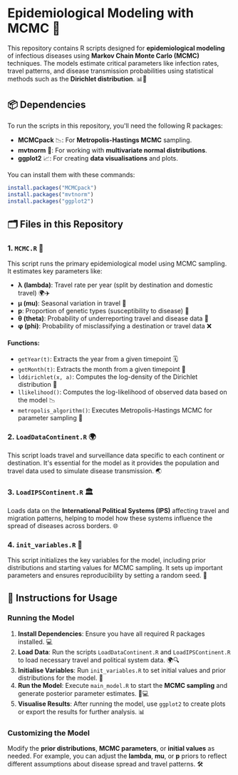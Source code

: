 # Epidemiological Modeling with MCMC 🧬

This repository contains R scripts designed for **epidemiological modeling** of infectious diseases using **Markov Chain Monte Carlo (MCMC)** techniques. The models estimate critical parameters like infection rates, travel patterns, and disease transmission probabilities using statistical methods such as the **Dirichlet distribution**. 📊🔬

## 📦 Dependencies

To run the scripts in this repository, you'll need the following R packages:

- **MCMCpack** 📉: For **Metropolis-Hastings MCMC** sampling.
- **mvtnorm** 📐: For working with **multivariate normal distributions**.
- **ggplot2** 📈: For creating **data visualisations** and plots.

You can install them with these commands:

```r
install.packages("MCMCpack")
install.packages("mvtnorm")
install.packages("ggplot2")
```

## 🗂️ Files in this Repository

### 1. `MCMC.R` 🧮
This script runs the primary epidemiological model using MCMC sampling. It estimates key parameters like:

- **λ (lambda)**: Travel rate per year (split by destination and domestic travel) 🌍✈️
- **μ (mu)**: Seasonal variation in travel 📅
- **p**: Proportion of genetic types (susceptibility to disease) 🧬
- **θ (theta)**: Probability of underreporting travel and disease data 🚨
- **φ (phi)**: Probability of misclassifying a destination or travel data ❌

#### Functions:

- `getYear(t)`: Extracts the year from a given timepoint 🗓️
- `getMonth(t)`: Extracts the month from a given timepoint 📅
- `lddirichlet(x, a)`: Computes the log-density of the Dirichlet distribution 🔢
- `llikelihood()`: Computes the log-likelihood of observed data based on the model 📉
- `metropolis_algorithm()`: Executes Metropolis-Hastings MCMC for parameter sampling 🔄

### 2. `LoadDataContinent.R` 🌍
This script loads travel and surveillance data specific to each continent or destination. It's essential for the model as it provides the population and travel data used to simulate disease transmission. 🌏

### 3. `LoadIPSContinent.R` 🏛️
Loads data on the **International Political Systems (IPS)** affecting travel and migration patterns, helping to model how these systems influence the spread of diseases across borders. 🌐

### 4. `init_variables.R` 🔑
This script initializes the key variables for the model, including prior distributions and starting values for MCMC sampling. It sets up important parameters and ensures reproducibility by setting a random seed. 🔄

## 🚀 Instructions for Usage

### Running the Model

1. **Install Dependencies**: Ensure you have all required R packages installed. 💻
2. **Load Data**: Run the scripts `LoadDataContinent.R` and `LoadIPSContinent.R` to load necessary travel and political system data. 🌍🔍
3. **Initialise Variables**: Run `init_variables.R` to set initial values and prior distributions for the model. 🔑
4. **Run the Model**: Execute `main_model.R` to start the **MCMC sampling** and generate posterior parameter estimates. 🔄💻
5. **Visualise Results**: After running the model, use `ggplot2` to create plots or export the results for further analysis. 📊

### Customizing the Model
Modify the **prior distributions**, **MCMC parameters**, or **initial values** as needed. For example, you can adjust the **lambda**, **mu**, or **p** priors to reflect different assumptions about disease spread and travel patterns. 🛠️
